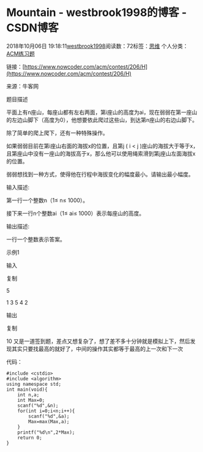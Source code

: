 # Mountain - westbrook1998的博客 - CSDN博客





2018年10月06日 19:18:11[westbrook1998](https://me.csdn.net/westbrook1998)阅读数：72标签：[思维](https://so.csdn.net/so/search/s.do?q=思维&t=blog)
个人分类：[ACM练习题](https://blog.csdn.net/westbrook1998/article/category/7652684)









> 
链接：[https://www.nowcoder.com/acm/contest/206/H](https://www.nowcoder.com/acm/contest/206/H)

来源：牛客网

题目描述

平面上有n座山，每座山都有左右两面，第i座山的高度为ai，现在弱弱在第一座山的左边山脚下（高度为0），他想要依此爬过这些山，到达第n座山的右边山脚下。

除了简单的爬上爬下，还有一种特殊操作。

如果弱弱目前在第i座山右面的海拔x的位置，且第j ( i < j )座山的海拔大于等于x，且第座山中没有一座山的海拔高于x，那么他可以使用绳索滑到第j座山左面海拔x的位置。

弱弱想找到一种方式，使得他在行程中海拔变化的幅度最小。请输出最小幅度。

输入描述:

第一行一个整数n（1≤ n≤ 1000）。

接下来一行n个整数ai（1≤ ai≤ 1000）表示每座山的高度。

输出描述:

一行一个整数表示答案。

示例1

输入

复制

5

1 3 5 4 2

输出

复制

10
又是一道签到题，差点又想复杂了，想了差不多十分钟就是模拟上下，然后发现其实只要找最高的就好了，中间的操作其实都等于最高的上一次和下一次

代码：

```
#include <cstdio>
#include <algorithm>
using namespace std;
int main(void){
    int n,a;
    int Max=0;
    scanf("%d",&n);
    for(int i=0;i<n;i++){
        scanf("%d",&a);
        Max=max(Max,a);
    }
    printf("%d\n",2*Max);
    return 0;
}
```






